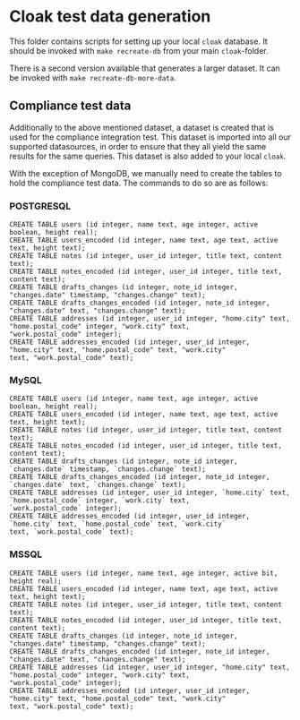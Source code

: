 # Cloak test data generation

This folder contains scripts for setting up your local `cloak` database.
It should be invoked with `make recreate-db` from your main `cloak`-folder.

There is a second version available that generates a larger dataset.
It can be invoked with `make recreate-db-more-data`.


## Compliance test data

Additionally to the above mentioned dataset, a dataset is created that is used
for the compliance integration test. This dataset is imported into all our supported
datasources, in order to ensure that they all yield the same results for the same queries.
This dataset is also added to your local `cloak`.

With the exception of MongoDB, we manually need to create the tables to hold the compliance
test data. The commands to do so are as follows:

### POSTGRESQL

```
CREATE TABLE users (id integer, name text, age integer, active boolean, height real);
CREATE TABLE users_encoded (id integer, name text, age text, active text, height text);
CREATE TABLE notes (id integer, user_id integer, title text, content text);
CREATE TABLE notes_encoded (id integer, user_id integer, title text, content text);
CREATE TABLE drafts_changes (id integer, note_id integer, "changes.date" timestamp, "changes.change" text);
CREATE TABLE drafts_changes_encoded (id integer, note_id integer, "changes.date" text, "changes.change" text);
CREATE TABLE addresses (id integer, user_id integer, "home.city" text, "home.postal_code" integer, "work.city" text,
"work.postal_code" integer);
CREATE TABLE addresses_encoded (id integer, user_id integer, "home.city" text, "home.postal_code" text, "work.city"
text, "work.postal_code" text);
```

### MySQL

```
CREATE TABLE users (id integer, name text, age integer, active boolean, height real);
CREATE TABLE users_encoded (id integer, name text, age text, active text, height text);
CREATE TABLE notes (id integer, user_id integer, title text, content text);
CREATE TABLE notes_encoded (id integer, user_id integer, title text, content text);
CREATE TABLE drafts_changes (id integer, note_id integer, `changes.date` timestamp, `changes.change` text);
CREATE TABLE drafts_changes_encoded (id integer, note_id integer, `changes.date` text, `changes.change` text);
CREATE TABLE addresses (id integer, user_id integer, `home.city` text, `home.postal_code` integer, `work.city` text,
`work.postal_code` integer);
CREATE TABLE addresses_encoded (id integer, user_id integer, `home.city` text, `home.postal_code` text, `work.city`
text, `work.postal_code` text);
```

### MSSQL

```
CREATE TABLE users (id integer, name text, age integer, active bit, height real);
CREATE TABLE users_encoded (id integer, name text, age text, active text, height text);
CREATE TABLE notes (id integer, user_id integer, title text, content text);
CREATE TABLE notes_encoded (id integer, user_id integer, title text, content text);
CREATE TABLE drafts_changes (id integer, note_id integer, "changes.date" timestamp, "changes.change" text);
CREATE TABLE drafts_changes_encoded (id integer, note_id integer, "changes.date" text, "changes.change" text);
CREATE TABLE addresses (id integer, user_id integer, "home.city" text, "home.postal_code" integer, "work.city" text,
"work.postal_code" integer);
CREATE TABLE addresses_encoded (id integer, user_id integer, "home.city" text, "home.postal_code" text, "work.city"
text, "work.postal_code" text);
```
